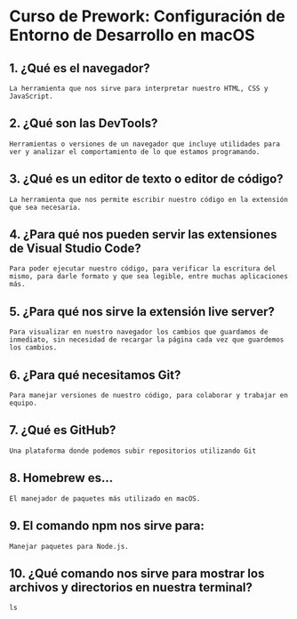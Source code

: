 # Curso de Prework: Configuración de Entorno de Desarrollo en macOS

## 1. ¿Qué es el navegador?
    La herramienta que nos sirve para interpretar nuestro HTML, CSS y JavaScript.

## 2. ¿Qué son las DevTools?
    Herramientas o versiones de un navegador que incluye utilidades para ver y analizar el comportamiento de lo que estamos programando.

## 3. ¿Qué es un editor de texto o editor de código?
    La herramienta que nos permite escribir nuestro código en la extensión que sea necesaria.

## 4. ¿Para qué nos pueden servir las extensiones de Visual Studio Code?
    Para poder ejecutar nuestro código, para verificar la escritura del mismo, para darle formato y que sea legible, entre muchas aplicaciones más.

## 5. ¿Para qué nos sirve la extensión live server?
    Para visualizar en nuestro navegador los cambios que guardamos de inmediato, sin necesidad de recargar la página cada vez que guardemos los cambios.

## 6. ¿Para qué necesitamos Git?
    Para manejar versiones de nuestro código, para colaborar y trabajar en equipo.

## 7. ¿Qué es GitHub?
    Una plataforma donde podemos subir repositorios utilizando Git

## 8. Homebrew es...
    El manejador de paquetes más utilizado en macOS.

## 9. El comando npm nos sirve para:
    Manejar paquetes para Node.js.

## 10. ¿Qué comando nos sirve para mostrar los archivos y directorios en nuestra terminal?
    ls